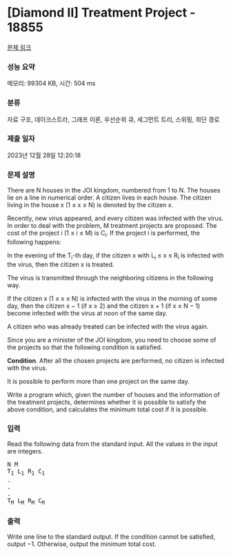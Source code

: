 # [Diamond II] Treatment Project - 18855 

[문제 링크](https://www.acmicpc.net/problem/18855) 

### 성능 요약

메모리: 99304 KB, 시간: 504 ms

### 분류

자료 구조, 데이크스트라, 그래프 이론, 우선순위 큐, 세그먼트 트리, 스위핑, 최단 경로

### 제출 일자

2023년 12월 28일 12:20:18

### 문제 설명

<p>There are N houses in the JOI kingdom, numbered from 1 to N. The houses lie on a line in numerical order. A citizen lives in each house. The citizen living in the house x (1 ≤ x ≤ N) is denoted by the citizen x.</p>

<p>Recently, new virus appeared, and every citizen was infected with the virus. In order to deal with the problem, M treatment projects are proposed. The cost of the project i (1 ≤ i ≤ M) is C<sub>i</sub>. If the project i is performed, the following happens:</p>

<p>In the evening of the T<sub>i</sub>-th day, if the citizen x with L<sub>i</sub> ≤ x ≤ R<sub>i</sub> is infected with the virus, then the citizen x is treated.</p>

<p>The virus is transmitted through the neighboring citizens in the following way.</p>

<p>If the citizen x (1 ≤ x ≤ N) is infected with the virus in the morning of some day, then the citizen x − 1 (if x ≥ 2) and the citizen x + 1 (if x ≤ N − 1) become infected with the virus at noon of the same day.</p>

<p>A citizen who was already treated can be infected with the virus again.</p>

<p>Since you are a minister of the JOI kingdom, you need to choose some of the projects so that the following condition is satisfied.</p>

<p><strong>Condition</strong>. After all the chosen projects are performed, no citizen is infected with the virus.</p>

<p>It is possible to perform more than one project on the same day.</p>

<p>Write a program which, given the number of houses and the information of the treatment projects, determines whether it is possible to satisfy the above condition, and calculates the minimum total cost if it is possible.</p>

### 입력 

 <p>Read the following data from the standard input. All the values in the input are integers.</p>

<pre>N M
T<sub>1</sub> L<sub>1</sub> R<sub>1</sub> C<sub>1</sub>
.
.
.
T<sub>M</sub> L<sub>M</sub> R<sub>M</sub> C<sub>M</sub></pre>

### 출력 

 <p>Write one line to the standard output. If the condition cannot be satisfied, output −1. Otherwise, output the minimum total cost.</p>


